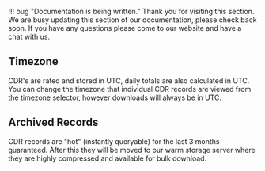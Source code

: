 !!! bug "Documentation is being written."
    Thank you for visiting this section. We are busy updating this section of our documentation, please check back soon.
	If you have any questions please come to our website and have a chat with us.
	
	
## Timezone
CDR's are rated and stored in UTC, daily totals are also calculated in UTC. You can change the timezone that individual CDR records are viewed from the timezone selector, however downloads will always be in UTC.

## Archived Records
CDR records are "hot" (instantly queryable) for the last 3 months guaranteed. After this they will be moved to our warm storage server where they are highly compressed and available for bulk download.
